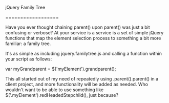 jQuery Family Tree

==================

Have you ever thought chaining parent() upon parent() was just a bit confusing or verbose? At your service is a service is a set of simple jQuery functions that map the element selection process to something a bit more familiar: a family tree.

It's as simple as including jquery.familytree.js and calling a function within your script as follows:

var myGrandparent = $('myElement').grandparent();

This all started out of my need of repeatedly using .parent().parent() in a client project, and more functionality will be added as needed. Who wouldn't want to be able to use something like $('.myElement').redHeadedStepchild(), just because?
